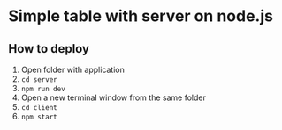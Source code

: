 # Simple table with server on node.js

## How to deploy

1. Open folder with application
2. `cd server`
3. `npm run dev`
4. Open a new terminal window from the same folder
5. `cd client`
6. `npm start`
